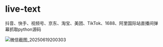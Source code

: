 # live-text
抖音、快手、视频号、京东、淘宝、美团、TikTok、1688、阿里国际站直播间弹幕抓取python源码

![微信截图_20250619200303](https://github.com/user-attachments/assets/63a0b877-9827-4769-8fe7-3a4d41c8b279)
